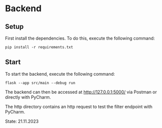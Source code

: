 # Backend

## Setup

First install the dependencies. To do this, execute the following command:

```shell 
pip install -r requirements.txt
```

## Start

To start the backend, execute the following command:

```shell 
flask --app src/main --debug run
```

The backend can then be accessed at http://127.0.0.1:5000/ via Postman or directly with PyCharm.

The http directory contains an http request to test the filter endpoint with PyCharm.

State: 21.11.2023
